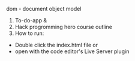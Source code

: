 dom - document object model
1. To-do-app & 
2. Hack progromming hero course outline
3. How to run:
- Double click the index.html file or
- open with the code editor's Live Server plugin
